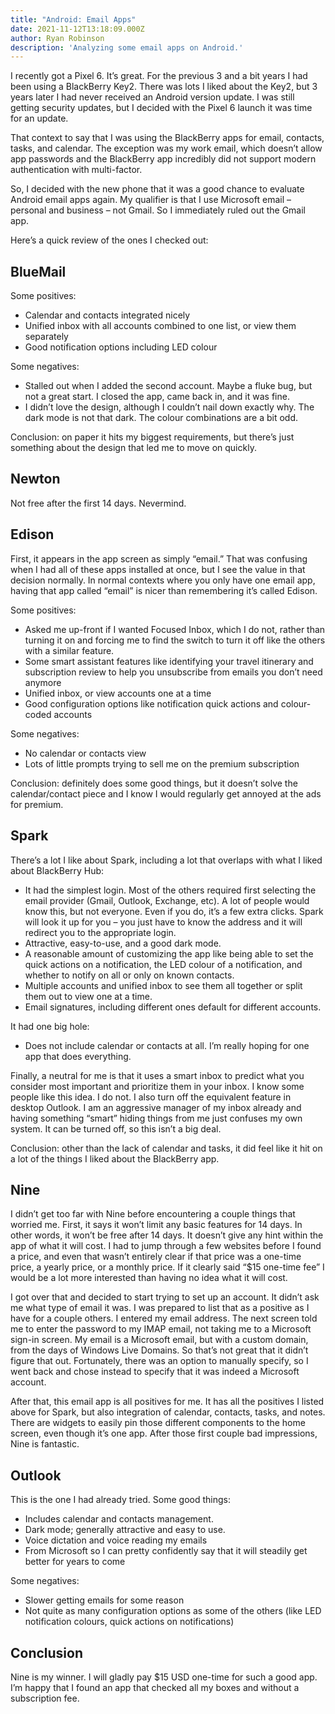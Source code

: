```yaml
---
title: "Android: Email Apps"
date: 2021-11-12T13:18:09.000Z
author: Ryan Robinson
description: 'Analyzing some email apps on Android.'
---
```


I recently got a Pixel 6. It’s great. For the previous 3 and a bit years I had been using a BlackBerry Key2. There was lots I liked about the Key2, but 3 years later I had never received an Android version update. I was still getting security updates, but I decided with the Pixel 6 launch it was time for an update.

That context to say that I was using the BlackBerry apps for email, contacts, tasks, and calendar. The exception was my work email, which doesn’t allow app passwords and the BlackBerry app incredibly did not support modern authentication with multi-factor.

So, I decided with the new phone that it was a good chance to evaluate Android email apps again. My qualifier is that I use Microsoft email – personal and business – not Gmail. So I immediately ruled out the Gmail app.

Here’s a quick review of the ones I checked out:

## BlueMail

Some positives:

- Calendar and contacts integrated nicely
- Unified inbox with all accounts combined to one list, or view them separately
- Good notification options including LED colour

Some negatives:

- Stalled out when I added the second account. Maybe a fluke bug, but not a great start. I closed the app, came back in, and it was fine.
- I didn’t love the design, although I couldn’t nail down exactly why. The dark mode is not that dark. The colour combinations are a bit odd.

Conclusion: on paper it hits my biggest requirements, but there’s just something about the design that led me to move on quickly.

## Newton

Not free after the first 14 days. Nevermind.

## Edison

First, it appears in the app screen as simply “email.” That was confusing when I had all of these apps installed at once, but I see the value in that decision normally. In normal contexts where you only have one email app, having that app called “email” is nicer than remembering it’s called Edison.

Some positives:

- Asked me up-front if I wanted Focused Inbox, which I do not, rather than turning it on and forcing me to find the switch to turn it off like the others with a similar feature.
- Some smart assistant features like identifying your travel itinerary and subscription review to help you unsubscribe from emails you don’t need anymore
- Unified inbox, or view accounts one at a time
- Good configuration options like notification quick actions and colour-coded accounts

Some negatives:

- No calendar or contacts view
- Lots of little prompts trying to sell me on the premium subscription

Conclusion: definitely does some good things, but it doesn’t solve the calendar/contact piece and I know I would regularly get annoyed at the ads for premium.

## Spark

There’s a lot I like about Spark, including a lot that overlaps with what I liked about BlackBerry Hub:

- It had the simplest login. Most of the others required first selecting the email provider (Gmail, Outlook, Exchange, etc). A lot of people would know this, but not everyone. Even if you do, it’s a few extra clicks. Spark will look it up for you – you just have to know the address and it will redirect you to the appropriate login.
- Attractive, easy-to-use, and a good dark mode.
- A reasonable amount of customizing the app like being able to set the quick actions on a notification, the LED colour of a notification, and whether to notify on all or only on known contacts.
- Multiple accounts and unified inbox to see them all together or split them out to view one at a time.
- Email signatures, including different ones default for different accounts.

It had one big hole:

- Does not include calendar or contacts at all. I’m really hoping for one app that does everything.

Finally, a neutral for me is that it uses a smart inbox to predict what you consider most important and prioritize them in your inbox. I know some people like this idea. I do not. I also turn off the equivalent feature in desktop Outlook. I am an aggressive manager of my inbox already and having something “smart” hiding things from me just confuses my own system. It can be turned off, so this isn’t a big deal.

Conclusion: other than the lack of calendar and tasks, it did feel like it hit on a lot of the things I liked about the BlackBerry app.

## Nine

I didn’t get too far with Nine before encountering a couple things that worried me. First, it says it won’t limit any basic features for 14 days. In other words, it won’t be free after 14 days. It doesn’t give any hint within the app of what it will cost. I had to jump through a few websites before I found a price, and even that wasn’t entirely clear if that price was a one-time price, a yearly price, or a monthly price. If it clearly said “$15 one-time fee” I would be a lot more interested than having no idea what it will cost.

I got over that and decided to start trying to set up an account. It didn’t ask me what type of email it was. I was prepared to list that as a positive as I have for a couple others. I entered my email address. The next screen told me to enter the password to my IMAP email, not taking me to a Microsoft sign-in screen. My email is a Microsoft email, but with a custom domain, from the days of Windows Live Domains. So that’s not great that it didn’t figure that out. Fortunately, there was an option to manually specify, so I went back and chose instead to specify that it was indeed a Microsoft account.

After that, this email app is all positives for me. It has all the positives I listed above for Spark, but also integration of calendar, contacts, tasks, and notes. There are widgets to easily pin those different components to the home screen, even though it’s one app. After those first couple bad impressions, Nine is fantastic.

## Outlook

This is the one I had already tried. Some good things:

- Includes calendar and contacts management.
- Dark mode; generally attractive and easy to use.
- Voice dictation and voice reading my emails
- From Microsoft so I can pretty confidently say that it will steadily get better for years to come

Some negatives:

- Slower getting emails for some reason
- Not quite as many configuration options as some of the others (like LED notification colours, quick actions on notifications)

## Conclusion

Nine is my winner. I will gladly pay $15 USD one-time for such a good app. I’m happy that I found an app that checked all my boxes and without a subscription fee.
